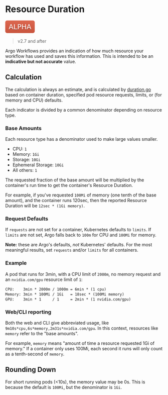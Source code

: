 # Resource Duration

![alpha](assets/alpha.svg)

> v2.7 and after

Argo Workflows provides an indication of how much resource your workflow has used and saves this 
information. This is intended to be an **indicative but not accurate** value.

## Calculation

The calculation is always an estimate, and is calculated by [duration.go](https://github.com/argoproj/argo/blob/master/util/resource/duration.go) 
based on container duration, specified pod resource requests, limits, or (for memory and CPU) 
defaults. 

Each indicator is divided by a common denominator depending on resource type.

### Base Amounts

Each resource type has a denominator used to make large values smaller.

 * CPU: `1`
 * Memory: `1Gi`
 * Storage: `10Gi`
 * Ephemeral Storage: `10Gi`
 * All others: `1` 

The requested fraction of the base amount will be multiplied by the container's run time to get 
the container's Resource Duration. 

For example, if you've requested `100Mi` of memory (one tenth of the base amount), and the container 
runs 120sec, then the reported Resource Duration will be `12sec * (1Gi memory)`. 

### Request Defaults

If `requests` are not set for a container, Kubernetes defaults to `limits`. If `limits` are not set,
Argo falls back to `100m` for CPU and `100Mi` for memory. 

**Note:** these are Argo's defaults, _not_ Kubernetes' defaults. For the most meaningful results, 
set `requests` and/or `limits` for all containers.

### Example

A pod that runs for 3min, with a CPU limit of `2000m`, no memory request and an `nvidia.com/gpu` 
resource limit of `1`:

```
CPU:    3min * 2000m / 1000m = 6min * (1 cpu)
Memory: 3min * 100Mi / 1Gi   = 18sec * (100Mi memory)
GPU:    3min * 1     / 1     = 2min * (1 nvidia.com/gpu)
```

### Web/CLI reporting

Both the web and CLI give abbreviated usage, like `9m10s*cpu,6s*memory,2m31s*nvidia.com/gpu`. In
this context, resources like `memory` refer to the "base amounts".

For example, `memory` means "amount of time a resource requested 1Gi of memory." If a container only 
uses 100Mi, each second it runs will only count as a tenth-second of `memory`.

## Rounding Down

For short running pods (<10s), the memory value may be 0s. This is because the default is `100Mi`, 
but the denominator is `1Gi`. 
